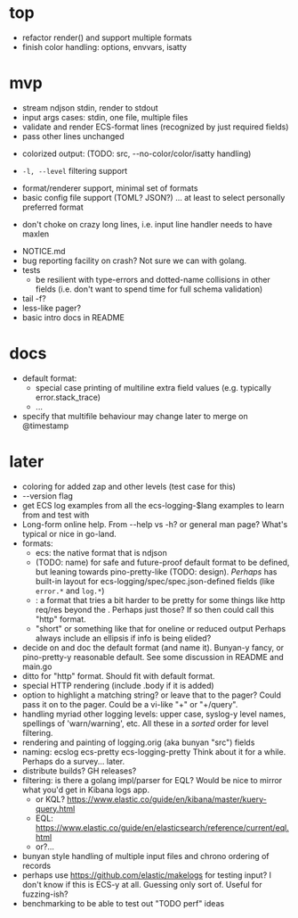 # top

- refactor render() and support multiple formats
- finish color handling: options, envvars, isatty

# mvp

* stream ndjson stdin, render to stdout
* input args cases: stdin, one file, multiple files
* validate and render ECS-format lines (recognized by just required fields)
* pass other lines unchanged
- colorized output: (TODO: src, --no-color/color/isatty handling)
* `-l, --level` filtering support
- format/renderer support, minimal set of formats
- basic config file support (TOML? JSON?) ... at least to select personally
  preferred format
* don't choke on crazy long lines, i.e. input line handler needs to have maxlen
- NOTICE.md
- bug reporting facility on crash? Not sure we can with golang.
- tests
  - be resilient with type-errors and dotted-name collisions in other fields
    (i.e. don't want to spend time for full schema validation)
- tail -f?
- less-like pager?
- basic intro docs in README

# docs

- default format:
  - special case printing of multiline extra field values (e.g. typically error.stack_trace)
  - ...
- specify that multifile behaviour may change later to merge on @timestamp

# later

- coloring for added zap and other levels (test case for this)
- --version flag
- get ECS log examples from all the ecs-logging-$lang examples to learn from
  and test with
- Long-form online help. From --help vs -h? or general man page? What's typical or
  nice in go-land.
- formats:
    - ecs: the native format that is ndjson
    - <default> (TODO: name) for safe and future-proof default format
      to be defined, but leaning towards pino-pretty-like (TODO: design).
      *Perhaps* has built-in layout for ecs-logging/spec/spec.json-defined
      fields (like `error.*` and `log.*`)
    - <???>: a format that tries a bit harder to be pretty for some things
      like http req/res beyond the <default>. Perhaps just those? If so
      then could call this "http" format.
    - "short" or something like that for oneline or reduced output
      Perhaps always include an ellipsis if info is being elided?
- decide on and doc the default format (and name it). Bunyan-y fancy, or
  pino-pretty-y reasonable default. See some discussion in README and main.go
- ditto for "http" format. Should fit with default format.
- special HTTP rendering (include .body if it is added)
- option to highlight a matching string? or leave that to the pager? Could
  pass it on to the pager. Could be a vi-like "+<num>" or "+/query".
- handling myriad other logging levels: upper case, syslog-y level names,
  spellings of 'warn/warning', etc. All these in a *sorted* order for level
  filtering.
- rendering and painting of logging.orig (aka bunyan "src") fields
- naming:
    ecslog
    ecs-pretty
    ecs-logging-pretty
  Think about it for a while. Perhaps do a survey... later.
- distribute builds? GH releases?
- filtering: is there a golang impl/parser for EQL? Would be nice to mirror
  what you'd get in Kibana logs app.
    - or KQL? https://www.elastic.co/guide/en/kibana/master/kuery-query.html
    - EQL: https://www.elastic.co/guide/en/elasticsearch/reference/current/eql.html
    - or?...
- bunyan style handling of multiple input files and chrono ordering
  of records
- perhaps use https://github.com/elastic/makelogs for testing input?
  I don't know if this is ECS-y at all. Guessing only sort of. Useful
  for fuzzing-ish?
- benchmarking to be able to test out "TODO perf" ideas

